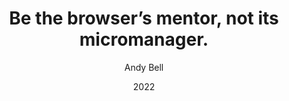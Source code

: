 ---
title: Be the browser’s mentor, not its micromanager.
url: https://buildexcellentwebsit.es/
author: Andy Bell
date: "2022"
---